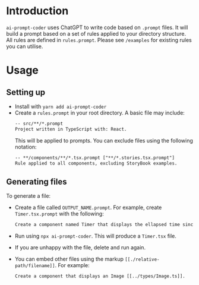 # Introduction

`ai-prompt-coder` uses ChatGPT to write code based on `.prompt` files. It will
build a prompt based on a set of rules applied to your directory structure.
All rules are defined in `rules.prompt`. Please see `/examples` for existing
rules you can utilise.

# Usage

## Setting up

- Install with `yarn add ai-prompt-coder`
- Create a `rules.prompt` in your root directory. A basic file may include:
  ```txt
  -- src/**/*.prompt
  Project written in TypeScript with: React.
  ```
  This will be applied to prompts. You can exclude files using the following notation:
  ```txt
  -- **/components/**/*.tsx.prompt ["**/*.stories.tsx.prompt"]
  Rule applied to all components, excluding StoryBook examples.
  ```

## Generating files

To generate a file:

- Create a file called `OUTPUT_NAME.prompt`. For
  example, create `Timer.tsx.prompt` with the following:

  ```txt
  Create a component named Timer that displays the ellapsed time since started.
  ```

- Run using `npx ai-prompt-coder`. This will produce a `Timer.tsx` file.
- If you are unhappy with the file, delete and run again.
- You can embed other files using the markup `[[./relative-path/filename]]`. For example:
  ```txt
  Create a component that displays an Image [[../types/Image.ts]].
  ```
